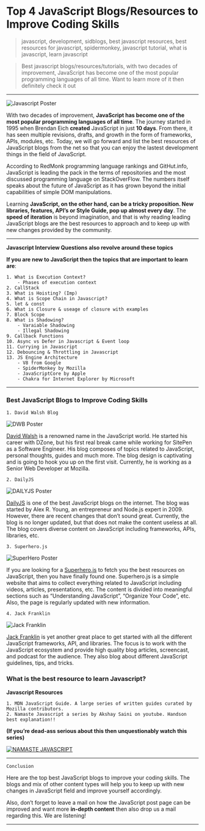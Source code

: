 
# Top 4 JavaScript Blogs/Resources to Improve Coding Skills

> javascript, development, sidblogs, best javascript resources, best resources for javascript, spidermonkey, javascript tutorial, what is javascript, learn javascript


> Best javascript blogs/resources/tutorials, with two decades of improvement, JavaScript has become one of the most popular programming languages of all time. Want to learn more of it then definitely check it out

---

![Javascript Poster](/images/lovejs.png)



With two decades of improvement, **JavaScript has become one of the most popular programming languages of all time**. The journey started in 1995 when Brendan Eich **created** JavaScript in just **10 days**. From there, it has seen multiple revisions, drafts, and growth in the form of frameworks, APIs, modules, etc. Today, we will go forward and list the best resources of JavaScript blogs from the net so that you can enjoy the lastest development things in the field of JavaScript.

According to RedMonk programming language rankings and GitHut.info, JavaScript is leading the pack in the terms of repositories and the most discussed programming language on StackOverFlow. The numbers itself speaks about the future of JavaScript as it has grown beyond the initial capabilities of simple DOM manipulations.

Learning **JavaScript, on the other hand, can be a tricky proposition. New libraries, features, API’s or Style Guide, pop up almost every day**. The **speed of iteration** is beyond imagination, and that is why reading leading JavaScript blogs are the best resources to approach and to keep up with new changes provided by the community.


-------------------------------------------------------------------------------
**Javascript Interview Questions also revolve around these topics**

**If you are new to JavaScript then the topics that are important to learn are**:

```
1. What is Execution Context?
    - Phases of execution context
2. CallStack
3. What is Hoisting? (Imp)
4. What is Scope Chain in Javascript?
5. let & const 
6. What is Closure & useage of closure with examples
7. Block Scope
8. What is Shadowing?
    - Varaiable Shadowing
    - Illegal Shadowing
9. Callback Functions
10. Async vs Defer in Javascript & Event loop
11. Currying in Javascript
12. Debouncing & Throttling in Javascript
13. JS Engine Architecture
    - V8 from Google
    - SpiderMonkey by Mozilla
    - JavaScriptCore by Apple
    - Chakra for Internet Explorer by Microsoft
```
-------------------------------------------------------------------------------


### Best JavaScript Blogs to Improve Coding Skills

```
1. David Walsh Blog
```

![DWB Poster](/images/davidjs.png)

[David Walsh](https://davidwalsh.name) is a renowned name in the JavaScript world. He started his career with DZone, but his first real break came while working for SitePen as a Software Engineer. His blog composes of topics related to JavaScript, personal thoughts, guides and much more. The blog design is captivating and is going to hook you up on the first visit. Currently, he is working as a Senior Web Developer at Mozilla.

```
2. DailyJS
```

![DAILYJS Poster](/images/dailyjs.png)

 [DailyJS](https://medium.com/dailyjs) is one of the best JavaScript blogs on the internet. The blog was started by Alex R. Young, an entrepreneur and Node.js expert in 2009. However, there are recent changes that don’t sound great. Currently, the blog is no longer updated, but that does not make the content useless at all. The blog covers diverse content on JavaScript including frameworks, APIs, libraries, etc.

```
3. Superhero.js
```

![SuperHero Poster](/images/superhero.png)

If you are looking for a [Superhero.js](http://superherojs.com) to fetch you the best resources on JavaScript, then you have finally found one. Superhero.js is a simple website that aims to collect everything related to JavaScript including videos, articles, presentations, etc. The content is divided into meaningful sections such as “Understanding JavaScript”, “Organize Your Code”, etc. Also, the page is regularly updated with new information.

```
4. Jack Franklin
```

![Jack Franklin](/images/jsplayground.png)

[Jack Franklin](https://www.jackfranklin.co.uk/blog/refactoring-javascript-code-with-tests) is yet another great place to get started with all the different JavaScript frameworks, API, and libraries. The focus is to work with the JavaScript ecosystem and provide high quality blog articles, screencast, and podcast for the audience. They also blog about different JavaScript guidelines, tips, and tricks.


### What is the best resource to learn Javascript?

**Javascript Resources**
    
    1. MDN JavaScript Guide. A large series of written guides curated by Mozilla contributors. 
    2. Namaste Javascript a series by Akshay Saini on youtube. Handson best explanation!!

**(If you’re dead-ass serious about this then unquestionably watch this series)**

[![NAMASTE JAVASCRIPT](/images/namaste_javascript.png)](https://www.youtube.com/watch?v=pN6jk0uUrD8 "NAMASTE JAVASCRIPT")


-------------------------------------------------------------------------------
```
Conclusion
```

Here are the top best JavaScript blogs to improve your coding skills. The blogs and mix of other content types will help you to keep up with new changes in JavaScript field and improve yourself accordingly.

Also, don’t forget to leave a mail on how the JavaScript post page can be improved and want more **in-depth content** then also drop us a mail regarding this. We are listening!

-------------------------------------------------------------------------------
